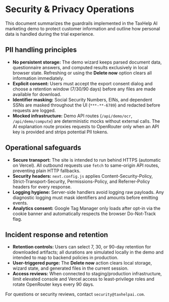 # Security & Privacy Operations

This document summarizes the guardrails implemented in the TaxHelp AI marketing demo to protect customer information and outline how personal data is handled during the trial experience.

## PII handling principles

- **No persistent storage:** The demo wizard keeps parsed document data, questionnaire answers, and computed results exclusively in local browser state. Refreshing or using the **Delete now** option clears all information immediately.
- **Explicit consent:** Users must accept the export consent dialog and choose a retention window (7/30/90 days) before any files are made available for download.
- **Identifier masking:** Social Security Numbers, EINs, and dependent SSNs are masked throughout the UI (`***-**-6789`) and redacted before requests are logged.
- **Mocked infrastructure:** Demo API routes (`/api/demo/ocr`, `/api/demo/compute`) are deterministic mocks without external calls. The AI explanation route proxies requests to OpenRouter only when an API key is provided and strips potential PII tokens.

## Operational safeguards

- **Secure transport:** The site is intended to run behind HTTPS (automatic on Vercel). All outbound requests use `fetch` to same-origin API routes, preventing plain HTTP fallbacks.
- **Security headers:** `next.config.js` applies Content-Security-Policy, Strict-Transport-Security, Permissions-Policy, and Referrer-Policy headers for every response.
- **Logging hygiene:** Server-side handlers avoid logging raw payloads. Any diagnostic logging must mask identifiers and amounts before emitting events.
- **Analytics consent:** Google Tag Manager only loads after opt-in via the cookie banner and automatically respects the browser Do-Not-Track flag.

## Incident response and retention

- **Retention controls:** Users can select 7, 30, or 90-day retention for downloaded artifacts; all durations are simulated locally in the demo and intended to map to backend policies in production.
- **User-triggered purge:** The **Delete now** action clears local storage, wizard state, and generated files in the current session.
- **Access reviews:** When connected to staging/production infrastructure, limit elevated console and Vercel access to least-privilege roles and rotate OpenRouter keys every 90 days.

For questions or security reviews, contact `security@taxhelpai.com`.
